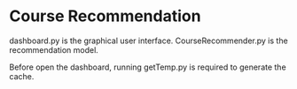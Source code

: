 Course Recommendation
===


dashboard.py is the graphical user interface.
CourseRecommender.py is the recommendation model.

Before open the dashboard, running getTemp.py is required to generate the cache.

